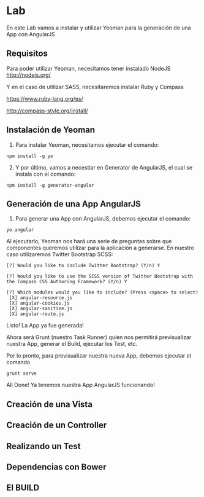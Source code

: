 # Lab
En este Lab vamos a instalar y utilizar Yeoman para la generación de una App con AngularJS

## Requisitos
Para poder utilizar Yeoman, necesitamos tener instalado NodeJS http://nodejs.org/

Y en el caso de utilizar SASS, necesitaremos instalar Ruby y Compass

https://www.ruby-lang.org/es/

http://compass-style.org/install/

## Instalación de Yeoman
1. Para instalar Yeoman, necesitamos ejecutar el comando:
```
npm install -g yo
```
2. Y por último, vamos a necestiar en Generator de AngularJS, el cual se instala con el comando:
```
npm install -g generator-angular
```

## Generación de una App AngularJS
1. Para generar una App con AngularJS, debemos ejecutar el comando:
```
yo angular
```
Al ejecutarlo, Yeoman nos hará una serie de preguntas sobre que componentes queremos utilizar para la aplicación a generarse. En nuestro caso utilizaremos Twitter Bootstrap SCSS:
```
[?] Would you like to include Twitter Bootstrap? (Y/n) Y

[?] Would you like to use the SCSS version of Twitter Bootstrap with the Compass CSS Authoring Framework? (Y/n) Y

[?] Which modules would you like to include? (Press <space> to select)
 [X] angular-resource.js
 [X] angular-cookies.js
 [X] angular-sanitize.js
 [X] angular-route.js
```

Listo! La App ya fue generada! 

Ahora será Grunt (nuestro Task Runner) quien nos permitirá previsualizar nuestra App, generar el Build, ejecutar los Test, etc.

Por lo pronto, para previsualizar nuestra nueva App, debemos ejecutar el comando
```
grunt serve
```

All Done! Ya tenemos nuestra App AngularJS funcionando!

## Creación de una Vista

## Creación de un Controller

## Realizando un Test

## Dependencias con Bower

## El BUILD
